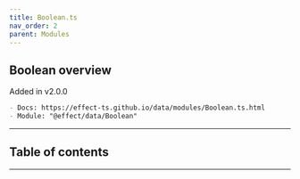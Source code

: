 ```yaml
---
title: Boolean.ts
nav_order: 2
parent: Modules
---
```


## Boolean overview

Added in v2.0.0

```md
- Docs: https://effect-ts.github.io/data/modules/Boolean.ts.html
- Module: "@effect/data/Boolean"
```

---

<h2 class="text-delta">Table of contents</h2>

---
